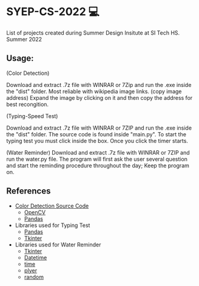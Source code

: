 # SYEP-CS-2022 💻
List of projects created during Summer Design Insitute at SI Tech HS.\
Summer 2022

## Usage:
(Color Detection)

Download and extract .7z file with WINRAR or 7Zip and run the .exe inside the "dist" folder.
Most reliable with wikipedia image links. (copy image address)
Expand the image by clicking on it and then copy the address for best recongition.

(Typing-Speed Test)

Download and extract .7z file with WINRAR or 7ZIP and run the .exe inside the "dist" folder.
The source code is found inside "main.py".
To start the typing test you must click inside the box. Once you click the timer starts.

(Water Reminder)
Download and extract .7z file with WINRAR or 7ZIP and run the water.py file.
The program will first ask the user several question and start the reminding procedure throughout the day; Keep the program on.
## References 

 - [Color Detection Source Code](https://data-flair.training/blogs/project-in-python-colour-detection/)
    - [OpenCV](https://opencv.org/)
    - [Pandas](https://pandas.pydata.org/)
- Libraries used for Typing Test
    - [Pandas](https://pandas.pydata.org/)
    - [Tkinter](https://docs.python.org/3/library/tkinter.html)
- Libraries used for Water Reminder
    - [Tkinter](https://docs.python.org/3/library/tkinter.html)
    - [Datetime](https://docs.python.org/3/library/datetime.html)
    - [time](https://docs.python.org/3/library/time.html)
    - [plyer](https://plyer.readthedocs.io/en/latest/)
    - [random](https://docs.python.org/3/library/random.html)
